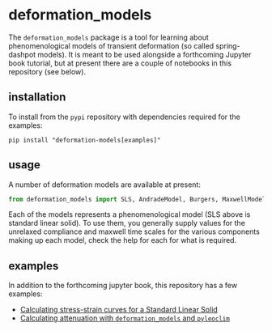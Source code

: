 # deformation_models

The `deformation_models` package is a tool for learning about phenomenological
models of transient deformation (so called spring-dashpot models). It is meant
to be used alongside a forthcoming Jupyter book tutorial, but at present there
are a couple of notebooks in this repository (see below).

## installation

To install from the `pypi` repository with dependencies required for the
examples:

```shell
pip install "deformation-models[examples]"
```

## usage

A number of deformation models are available at present:

```python
from deformation_models import SLS, AndradeModel, Burgers, MaxwellModel
```

Each of the models represents a phenomenological model (SLS above is standard
linear solid). To use them, you generally supply values for the unrelaxed
compliance and maxwell time scales for the various components making up each
model, check the help for each for what is required.

## examples

In addition to the forthcoming jupyter book, this repository has a few examples:

- [Calculating stress-strain curves for a Standard Linear Solid](https://github.com/iSTRUM/deformation_models/blob/main/docs/examples/ex_01_stress_strain_curves.ipynb)
- [Calculating attenuation with `deformation_models` and `pyleoclim`](https://github.com/iSTRUM/deformation_models/blob/main/docs/examples/ex_02_attenuation_calculation.ipynb)

<!-- SPHINX-START -->

<!-- prettier-ignore-start -->
[actions-badge]:            https://github.com/iSTRUM/deformation_models/workflows/CI/badge.svg
[actions-link]:             https://github.com/iSTRUM/deformation_models/actions
[conda-badge]:              https://img.shields.io/conda/vn/conda-forge/deformation_models
[conda-link]:               https://github.com/conda-forge/deformation_models-feedstock
[github-discussions-badge]: https://img.shields.io/static/v1?label=Discussions&message=Ask&color=blue&logo=github
[github-discussions-link]:  https://github.com/iSTRUM/deformation_models/discussions
[pypi-link]:                https://pypi.org/project/deformation_models/
[pypi-platforms]:           https://img.shields.io/pypi/pyversions/deformation_models
[pypi-version]:             https://img.shields.io/pypi/v/deformation_models
[rtd-badge]:                https://readthedocs.org/projects/deformation_models/badge/?version=latest
[rtd-link]:                 https://deformation_models.readthedocs.io/en/latest/?badge=latest

<!-- prettier-ignore-end -->
